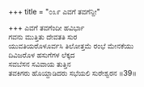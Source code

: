 +++
title = "೦೩೯ ಎವಗೆ ತವಗೆನ್ದೀ"

+++
ಎವಗೆ ತವಗೆಂದೀ ಹವಿರ್ಭಾ  
ಗವನು ಮುತ್ತಿತು ದೇವತತಿ ಸುರ  
ಯುವತಿಯರೊಳೂರ್ವಸಿ ತಿಲೋತ್ತಮೆ ರಂಭೆ ಮೇನಕೆಯು  
ದಿವಿಜರೊಳ ಹಸುಗೆಗಳ  ಲೆಕ್ಕದ   
ಸವಬೆಸನ ಸವಿವಾಯ ತುತ್ತಿನ   
ತವಕಿಗರು ಹೊಯ್ದಾಡಿದರು ಸಭೆಯಲಿ ಸುರೇಶ್ವರನ     ॥39॥